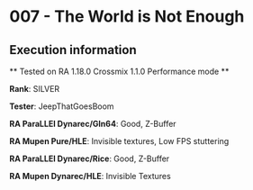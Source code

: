 # 007 - The World is Not Enough 

## Execution information

** Tested on RA 1.18.0 Crossmix 1.1.0 Performance mode **

**Rank**: SILVER

**Tester**: JeepThatGoesBoom


**RA ParaLLEl Dynarec/Gln64**: Good, Z-Buffer

**RA Mupen Pure/HLE**: Invisible textures, Low FPS stuttering

**RA ParaLLEl Dynarec/Rice**: Good, Z-Buffer

**RA Mupen Dynarec/HLE**: Invisible Textures